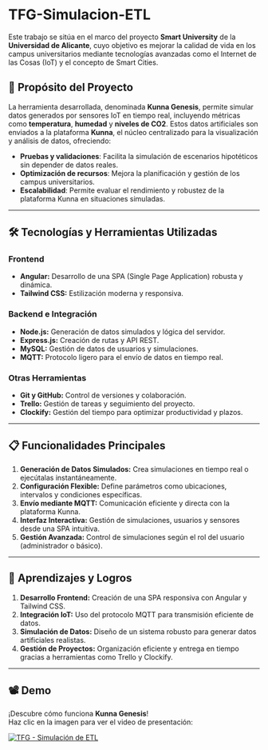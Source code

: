 # TFG-Simulacion-ETL

Este trabajo se sitúa en el marco del proyecto **Smart University** de la **Universidad de Alicante**, cuyo objetivo es mejorar la calidad de vida en los campus universitarios mediante tecnologías avanzadas como el Internet de las Cosas (IoT) y el concepto de Smart Cities.

## 🌟 Propósito del Proyecto

La herramienta desarrollada, denominada **Kunna Genesis**, permite simular datos generados por sensores IoT en tiempo real, incluyendo métricas como **temperatura**, **humedad** y **niveles de CO2**. Estos datos artificiales son enviados a la plataforma **Kunna**, el núcleo centralizado para la visualización y análisis de datos, ofreciendo:

- **Pruebas y validaciones**: Facilita la simulación de escenarios hipotéticos sin depender de datos reales.
- **Optimización de recursos**: Mejora la planificación y gestión de los campus universitarios.
- **Escalabilidad**: Permite evaluar el rendimiento y robustez de la plataforma Kunna en situaciones simuladas.

---

## 🛠️ Tecnologías y Herramientas Utilizadas

### Frontend
- **Angular:** Desarrollo de una SPA (Single Page Application) robusta y dinámica.
- **Tailwind CSS:** Estilización moderna y responsiva.

### Backend e Integración
- **Node.js:** Generación de datos simulados y lógica del servidor.
- **Express.js:** Creación de rutas y API REST.
- **MySQL:** Gestión de datos de usuarios y simulaciones.
- **MQTT:** Protocolo ligero para el envío de datos en tiempo real.

### Otras Herramientas
- **Git y GitHub:** Control de versiones y colaboración.
- **Trello:** Gestión de tareas y seguimiento del proyecto.
- **Clockify:** Gestión del tiempo para optimizar productividad y plazos.

---

## 📋 Funcionalidades Principales

1. **Generación de Datos Simulados:** Crea simulaciones en tiempo real o ejecútalas instantáneamente.
2. **Configuración Flexible:** Define parámetros como ubicaciones, intervalos y condiciones específicas.
3. **Envío mediante MQTT:** Comunicación eficiente y directa con la plataforma Kunna.
4. **Interfaz Interactiva:** Gestión de simulaciones, usuarios y sensores desde una SPA intuitiva.
5. **Gestión Avanzada:** Control de simulaciones según el rol del usuario (administrador o básico).

---

## 🎯 Aprendizajes y Logros

1. **Desarrollo Frontend:** Creación de una SPA responsiva con Angular y Tailwind CSS.
2. **Integración IoT:** Uso del protocolo MQTT para transmisión eficiente de datos.
3. **Simulación de Datos:** Diseño de un sistema robusto para generar datos artificiales realistas.
4. **Gestión de Proyectos:** Organización eficiente y entrega en tiempo gracias a herramientas como Trello y Clockify.

---

## 📽️ Demo

¡Descubre cómo funciona **Kunna Genesis**!  
Haz clic en la imagen para ver el video de presentación:  

[![TFG - Simulación de ETL](https://img.youtube.com/vi/qVWxAgBl3EU/0.jpg)](https://www.youtube.com/watch?v=qVWxAgBl3EU)


